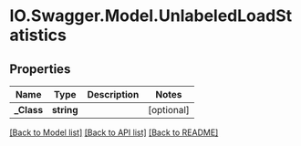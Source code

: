 # IO.Swagger.Model.UnlabeledLoadStatistics
## Properties

Name | Type | Description | Notes
------------ | ------------- | ------------- | -------------
**_Class** | **string** |  | [optional] 

[[Back to Model list]](../README.md#documentation-for-models) [[Back to API list]](../README.md#documentation-for-api-endpoints) [[Back to README]](../README.md)

